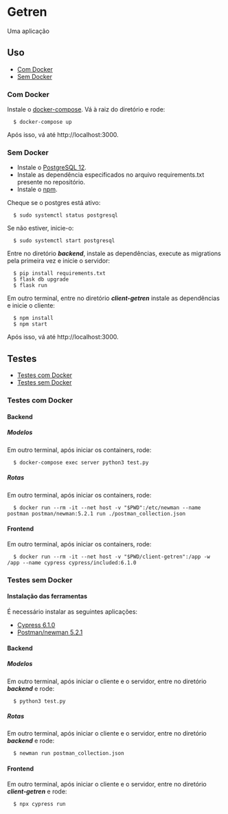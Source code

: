 # Getren
Uma aplicação

## Uso

- [Com Docker](#Com-Docker)
- [Sem Docker](#Sem-Docker)

### Com Docker

Instale o [docker-compose](https://docs.docker.com/compose/install/). Vá à raiz do diretório e rode:
```
  $ docker-compose up
```

Após isso, vá até http://localhost:3000.

### Sem Docker

- Instale o [PostgreSQL 12](https://www.postgresql.org/download/linux/debian/).
- Instale as dependência especificados no arquivo requirements.txt presente no repositório.
- Instale o [npm](https://github.com/nodesource/distributions#debinstall).


Cheque se o postgres está ativo:
```
  $ sudo systemctl status postgresql
```

Se não estiver, inicie-o:
```
  $ sudo systemctl start postgresql
```

Entre no diretório __*backend*__, instale as dependências, execute as migrations pela primeira vez e inicie o servidor:

```
  $ pip install requirements.txt
  $ flask db upgrade
  $ flask run
```

Em outro terminal, entre no diretório __*client-getren*__ instale as dependências e inicie o cliente:
```
  $ npm install
  $ npm start
```

Após isso, vá até http://localhost:3000.

## Testes

- [Testes com Docker](#Testes-com-Docker)
- [Testes sem Docker](#Testes-sem-Docker)

### Testes com Docker

#### Backend

##### Modelos
Em outro terminal, após iniciar os containers, rode:
```
  $ docker-compose exec server python3 test.py
```

##### Rotas
Em outro terminal, após iniciar os containers, rode:
```
  $ docker run --rm -it --net host -v "$PWD":/etc/newman --name postman postman/newman:5.2.1 run ./postman_collection.json
```

#### Frontend
Em outro terminal, após iniciar os containers, rode:
```
  $ docker run --rm -it --net host -v "$PWD/client-getren":/app -w /app --name cypress cypress/included:6.1.0
```

### Testes sem Docker

#### Instalação das ferramentas

É necessário instalar as seguintes aplicações:
- [Cypress 6.1.0](https://docs.cypress.io/guides/getting-started/installing-cypress.html#System-requirements)
- [Postman/newman 5.2.1](https://learning.postman.com/docs/getting-started/installation-and-updates/#installing-postman-on-linux)

#### Backend

##### Modelos
Em outro terminal, após iniciar o cliente e o servidor, entre no diretório __*backend*__ e rode:
```
  $ python3 test.py
```

##### Rotas
Em outro terminal, após iniciar o cliente e o servidor, entre no diretório __*backend*__ e rode:
```
  $ newman run postman_collection.json
```

#### Frontend
Em outro terminal, após iniciar o cliente e o servidor, entre no diretório __*client-getren*__ e rode:
```
  $ npx cypress run
```
